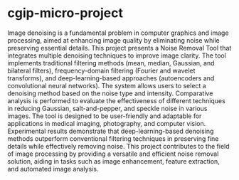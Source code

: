 # cgip-micro-project

Image denoising is a fundamental problem in computer graphics and image processing, aimed at enhancing image quality by eliminating noise while preserving essential details. This project presents a Noise Removal Tool that integrates multiple denoising techniques to improve image clarity. The tool implements traditional filtering methods (mean, median, Gaussian, and bilateral filters), frequency-domain filtering (Fourier and wavelet transforms), and deep-learning-based approaches (autoencoders and convolutional neural networks).
The system allows users to select a denoising method based on the noise type and intensity. Comparative analysis is performed to evaluate the effectiveness of different techniques in reducing Gaussian, salt-and-pepper, and speckle noise in various images. The tool is designed to be user-friendly and adaptable for applications in medical imaging, photography, and computer vision. Experimental results demonstrate that deep-learning-based denoising methods outperform conventional filtering techniques in preserving fine details while effectively removing noise.
This project contributes to the field of image processing by providing a versatile and efficient noise removal solution, aiding in tasks such as image enhancement, feature extraction, and automated image analysis.
